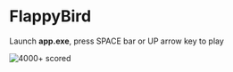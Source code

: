 # FlappyBird

Launch **app.exe**,
press SPACE bar or UP arrow key to play

![4000+ scored](http://i.imgur.com/00Mf320.png)
